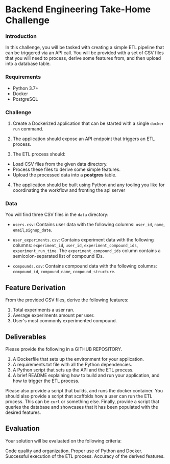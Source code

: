 # Backend Engineering Take-Home Challenge

### Introduction
In this challenge, you will be tasked with creating a simple ETL pipeline that can be triggered via an API call. You will be provided with a set of CSV files that you will need to process, derive some features from, and then upload into a database table.

### Requirements
- Python 3.7+
- Docker
- PostgreSQL

### Challenge
1.  Create a Dockerized application that can be started with a single `docker run` command.

2. The application should expose an API endpoint that triggers an ETL process.

3. The ETL process should:
 - Load CSV files from the given data directory.
 - Process these files to derive some simple features.
 - Upload the processed data into a **postgres** table.

4.  The application should be built using Python and any tooling you like for coordinating the workflow and fronting the api server

### Data
You will find three CSV files in the `data`  directory:

- `users.csv`: Contains user data with the following columns: `user_id`, `name`, `email`,`signup_date`.

- `user_experiments.csv`: Contains experiment data with the following columns: `experiment_id`, `user_id`, `experiment_compound_ids`, `experiment_run_time`. The `experiment_compound_ids` column contains a semicolon-separated list of compound IDs.


- `compounds.csv`: Contains compound data with the following columns: `compound_id`, `compound_name`, `compound_structure`.


## Feature Derivation
From the provided CSV files, derive the following features:

1. Total experiments a user ran.
2. Average experiments amount per user.
3. User's most commonly experimented compound.

## Deliverables
Please provide the following in a GITHUB REPOSITORY.

1. A Dockerfile that sets up the environment for your application.
2. A requirements.txt file with all the Python dependencies.
3. A Python script that sets up the API and the ETL process.
4. A brief README explaining how to build and run your application, and how to trigger the ETL process.


Please also provide a script that builds, and runs the docker container. 
You should also provide a script that scaffolds how a user can run the ETL process. This can be `curl` or something else.
Finally, provide a script that queries the database and showcases that it has been populated with the desired features.


## Evaluation
Your solution will be evaluated on the following criteria:

Code quality and organization.
Proper use of Python and Docker.
Successful execution of the ETL process.
Accuracy of the derived features.

